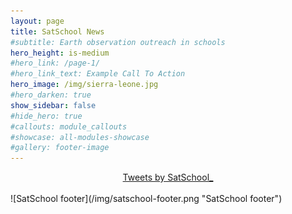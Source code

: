 ```yaml
---
layout: page
title: SatSchool News
#subtitle: Earth observation outreach in schools
hero_height: is-medium
#hero_link: /page-1/
#hero_link_text: Example Call To Action
hero_image: /img/sierra-leone.jpg
#hero_darken: true
show_sidebar: false
#hide_hero: true
#callouts: module_callouts
#showcase: all-modules-showcase
#gallery: footer-image
---
```


<center>
<a class="twitter-timeline" data-width="500" data-height="500" data-dnt="true" href="https://twitter.com/SatSchool_?ref_src=twsrc%5Etfw">Tweets by SatSchool_</a> <script async src="https://platform.twitter.com/widgets.js" charset="utf-8"></script>
</center>

<br/>
![SatSchool footer](/img/satschool-footer.png "SatSchool footer")
